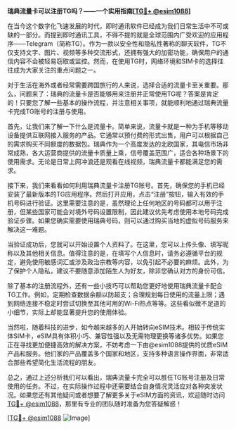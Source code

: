 **瑞典流量卡可以注册TG吗？——一个实用指南[[TG💪+ @esim1088](https://t.me/s/esim1088)]**

在当今这个数字化飞速发展的时代，即时通讯软件已经成为我们日常生活中不可或缺的一部分。而提到即时通讯工具，不得不提的就是全球范围内广受欢迎的应用程序——Telegram（简称TG）。作为一款以安全性和隐私性著称的聊天软件，TG不仅支持文字、图片、视频等多种交流形式，还拥有强大的加密功能，确保用户的通信内容不会被轻易窃取或监控。然而，在使用TG时，网络环境和SIM卡的选择往往成为大家关注的重点问题之一。

对于生活在海外或者经常需要跨国旅行的人来说，选择合适的流量卡至关重要。那么，问题来了：瑞典的流量卡是否能够用来注册并正常使用TG呢？答案是肯定的！只要您了解一些基本的操作流程，并注意相关事项，就能顺利地通过瑞典流量卡完成TG账号的注册与使用。

首先，让我们来了解一下什么是流量卡。简单来说，流量卡就是一种为手机等移动设备提供互联网接入服务的产品。它通常以预付费的形式出售，用户可以根据自己的需求购买不同额度的数据包。瑞典作为一个高度发达的北欧国家，其电信市场非常成熟，各大运营商提供的流量卡质量上乘，信号覆盖范围广，适合各种场景下的使用需求。无论是日常上网冲浪还是观看在线视频，瑞典流量卡都能满足您的需求。

接下来，我们来看看如何利用瑞典流量卡注册TG账号。首先，确保您的手机已经安装了最新版本的TG应用程序。然后打开应用，点击“注册”按钮，输入有效的手机号码进行验证。这里需要注意的是，虽然理论上任何地区的号码都可以用于注册，但某些国家可能会对境外号码设置限制，因此建议优先考虑使用本地号码完成验证步骤。如果您确实需要使用瑞典号码，则可以通过购买当地的虚拟号码服务来解决这一难题。

当验证成功后，您就可以开始设置个人资料了。在这里，您可以上传头像、填写昵称以及其他相关信息。值得注意的是，在填写个人信息时，请务必遵循平台的规定，避免使用敏感词汇或涉及政治宗教等内容，以免引起不必要的麻烦。此外，为了保护个人隐私，建议不要随意添加陌生人为好友，除非您确认对方的身份可信。

除了基本的注册流程外，还有一些小技巧可以帮助您更好地使用瑞典流量卡配合TG工作。例如，定期检查数据余额以防超支；合理规划每日使用的流量上限；遇到网络连接不稳定时尝试切换至其他可用的Wi-Fi热点等等。这些看似微不足道的小细节，实际上却能显著提升您的使用体验。

当然啦，随着科技的进步，如今越来越多的人开始转向eSIM技术。相较于传统实体SIM卡，eSIM具有体积小巧、兼容性强以及无需物理更换等诸多优势。如果您正在寻找更加便捷高效的解决方案，不妨考虑一下由@esim1088提供的优质eSIM产品和服务。他们家的产品覆盖多个国家和地区，支持多种语言操作界面，非常适合那些希望简化生活流程的朋友。

总之，通过上述分析我们可以看出，瑞典流量卡完全可以胜任TG账号注册及日常使用的任务。不过，在实际操作过程中还需要结合自身情况灵活应对各种突发状况。如果您还有其他疑问或者想要了解更多关于eSIM方面的资讯，欢迎随时访问[TG💪+ @esim1088](https://t.me/s/esim1088)，那里有专业的团队随时准备为您答疑解惑！

[[TG💪+ @esim1088](https://t.me/s/esim1088) ![Image](https://i.postimg.cc/4NQfJmqS/Snipaste-2025-05-13-00-14-12.png)]
